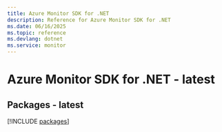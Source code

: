 ```yaml
---
title: Azure Monitor SDK for .NET
description: Reference for Azure Monitor SDK for .NET
ms.date: 06/16/2025
ms.topic: reference
ms.devlang: dotnet
ms.service: monitor
---
```

# Azure Monitor SDK for .NET - latest
## Packages - latest
[!INCLUDE [packages](monitor-index.md)]